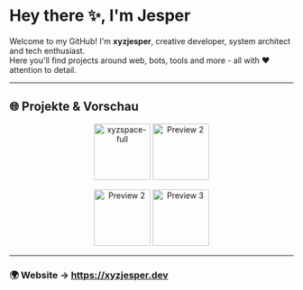 # Hey there ✨, I'm Jesper

Welcome to my GitHub! I'm **xyzjesper**, creative developer, system architect and tech enthusiast.  
Here you'll find projects around web, bots, tools and more - all with ❤️ attention to detail.

---

## 🌐 Projekte & Vorschau

<p align="center">
  <img src="https://github.com/user-attachments/assets/d4a7422f-9aa4-4c92-aea4-6ac906c4096d" alt="xyzspace-full" width="100"/>
  <img src="https://github.com/user-attachments/assets/3e432af2-9067-4218-a88f-6deed38466c2" alt="Preview 2" width="100"/>
</p>

<p align="center">
    <img src="https://i.imgur.com/ScgLblK.png" alt="Preview 2" width="100"/>
  <img src="https://github.com/user-attachments/assets/199d4e26-1b08-418a-9888-bac8866a4e4c" alt="Preview 3" width="100"/>
</p>

---
### 🌍 Website → https://xyzjesper.dev

